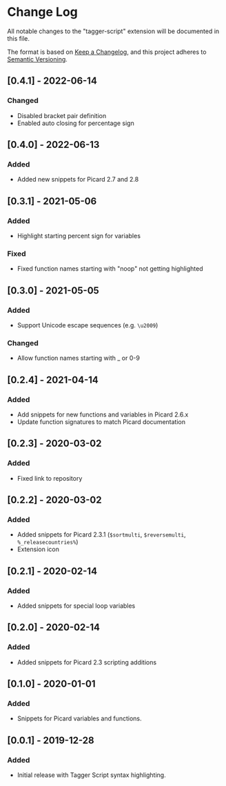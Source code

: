# Change Log

All notable changes to the "tagger-script" extension will be documented in this file.

The format is based on [Keep a Changelog](https://keepachangelog.com/en/1.0.0/),
and this project adheres to [Semantic Versioning](https://semver.org/spec/v2.0.0.html).

## [0.4.1] - 2022-06-14
### Changed
- Disabled bracket pair definition
- Enabled auto closing for percentage sign


## [0.4.0] - 2022-06-13
### Added
- Added new snippets for Picard 2.7 and 2.8


## [0.3.1] - 2021-05-06
### Added
- Highlight starting percent sign for variables

### Fixed
- Fixed function names starting with "noop" not getting highlighted


## [0.3.0] - 2021-05-05
### Added
- Support Unicode escape sequences (e.g. `\u2009`)

### Changed
- Allow function names starting with _ or 0-9


## [0.2.4] - 2021-04-14
### Added
- Add snippets for new functions and variables in Picard 2.6.x
- Update function signatures to match Picard documentation


## [0.2.3] - 2020-03-02
### Added
- Fixed link to repository


## [0.2.2] - 2020-03-02
### Added
- Added snippets for Picard 2.3.1 (`$sortmulti`, `$reversemulti`, `%_releasecountries%`)
- Extension icon


## [0.2.1] - 2020-02-14
### Added
- Added snippets for special loop variables


## [0.2.0] - 2020-02-14
### Added
- Added snippets for Picard 2.3 scripting additions


## [0.1.0] - 2020-01-01
### Added
- Snippets for Picard variables and functions.


## [0.0.1] - 2019-12-28
### Added
- Initial release with Tagger Script syntax highlighting.
